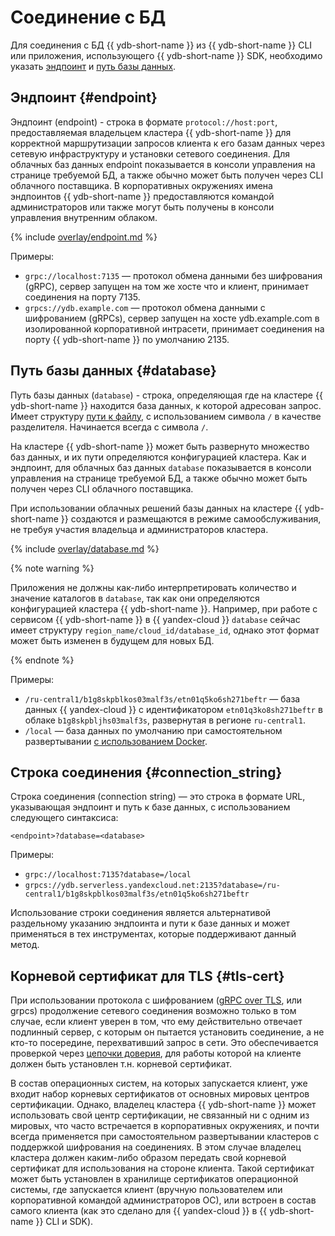 # Соединение с БД

Для соединения с БД {{ ydb-short-name }} из {{ ydb-short-name }} CLI или приложения, использующего {{ ydb-short-name }} SDK, необходимо указать [эндпоинт](#endpoint) и [путь базы данных](#database).

## Эндпоинт {#endpoint}

Эндпоинт (endpoint) - строка в формате `protocol://host:port`, предоставляемая владельцем кластера {{ ydb-short-name }} для корректной маршрутизации запросов клиента к его базам данных через сетевую инфраструктуру и установки сетевого соединения. Для облачных баз данных endpoint показывается в консоли управления на странице требуемой БД, а также обычно может быть получен через CLI облачного поставщика. В корпоративных окружениях имена эндпоинтов {{ ydb-short-name }} предоставляются командой администраторов или также могут быть получены в консоли управления внутренним облаком.

{% include [overlay/endpoint.md](_includes/connect_overlay/endpoint.md) %}

Примеры:

* `grpc://localhost:7135` — протокол обмена данными без шифрования (gRPC), сервер запущен на том же хосте что и клиент, принимает соединения на порту 7135.
* `grpcs://ydb.example.com` — протокол обмена данными с шифрованием (gRPCs), сервер запущен на хосте ydb.example.com в изолированной корпоративной интрасети, принимает соединения на порту {{ ydb-short-name }} по умолчанию 2135.

## Путь базы данных {#database}

Путь базы данных (`database`) - строка, определяющая где на кластере {{ ydb-short-name }} находится база данных, к которой адресован запрос. Имеет структуру [пути к файлу](https://ru.wikipedia.org/wiki/Путь_к_файлу), с использованием символа `/` в качестве разделителя. Начинается всегда с символа `/`.

На кластере {{ ydb-short-name }} может быть развернуто множество баз данных, и их пути определяются конфигурацией кластера. Как и эндпоинт, для облачных баз данных `database` показывается в консоли управления на странице требуемой БД, а также обычно может быть получен через CLI облачного поставщика.

При использовании облачных решений базы данных на кластере {{ ydb-short-name }} создаются и размещаются в режиме самообслуживания, не требуя участия владельца и администраторов кластера.

{% include [overlay/database.md](_includes/connect_overlay/database.md) %}

{% note warning %}

Приложения не должны как-либо интерпретировать количество и значение каталогов в `database`, так как они определяются конфигурацией кластера {{ ydb-short-name }}. Например, при работе с сервисом {{ ydb-short-name }} в {{ yandex-cloud }} `database` сейчас имеет структуру `region_name/cloud_id/database_id`, однако этот формат может быть изменен в будущем для новых БД.

{% endnote %}

Примеры:

* `/ru-central1/b1g8skpblkos03malf3s/etn01q5ko6sh271beftr` — база данных {{ yandex-cloud }} с идентификатором `etn01q3ko8sh271beftr` в облаке `b1g8skpbljhs03malf3s`, развернутая в регионе `ru-central1`.
* `/local` — база данных по умолчанию при самостоятельном развертывании [с использованием Docker](../quickstart.md).

## Строка соединения {#connection_string}

Строка соединения (connection string) — это строка в формате URL, указывающая эндпоинт и путь к базе данных, с использованием следующего синтаксиса:

`<endpoint>?database=<database>`

Примеры:

- `grpc://localhost:7135?database=/local`
- `grpcs://ydb.serverless.yandexcloud.net:2135?database=/ru-central1/b1g8skpblkos03malf3s/etn01q5ko6sh271beftr`

Использование строки соединения является альтернативой раздельному указанию эндпоинта и пути к базе данных и может применяться в тех инструментах, которые поддерживают данный метод.

## Корневой сертификат для TLS {#tls-cert}

При использовании протокола с шифрованием ([gRPC over TLS](https://grpc.io/docs/guides/auth/), или grpcs) продолжение сетевого соединения возможно только в том случае, если клиент уверен в том, что ему действительно отвечает подлинный сервер, с которым он пытается установить соединение, а не кто-то посередине, перехвативший запрос в сети. Это обеспечивается проверкой через [цепочки доверия](https://ru.wikipedia.org/wiki/Цепочка_доверия), для работы которой на клиенте должен быть установлен т.н. корневой сертификат.

В состав операционных систем, на которых запускается клиент, уже входит набор корневых сертификатов от основных мировых центров сертификации. Однако, владелец кластера {{ ydb-short-name }} может использовать свой центр сертификации, не связанный ни с одним из мировых, что часто встречается в корпоративных окружениях, и почти всегда применяется при самостоятельном развертывании кластеров с поддержкой шифрования на соединениях. В этом случае владелец кластера должен каким-либо образом передать свой корневой сертификат для использования на стороне клиента. Такой сертификат может быть установлен в хранилище сертификатов операционной системы, где запускается клиент (вручную пользователем или корпоративной командой администраторов ОС), или встроен в состав самого клиента (как это сделано для {{ yandex-cloud }} в {{ ydb-short-name }} CLI и SDK).
